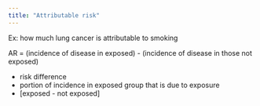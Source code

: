 ```yaml
---
title: "Attributable risk"
---
```

Ex: how much lung cancer is attributable to smoking

AR = (incidence of disease in exposed) - (incidence of disease in those not exposed)

- risk difference
- portion of incidence in exposed group that is due to exposure
- [exposed - not exposed]

